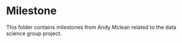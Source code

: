 # Milestone

This folder contains milestones from Andy Mclean related to the data science group project.